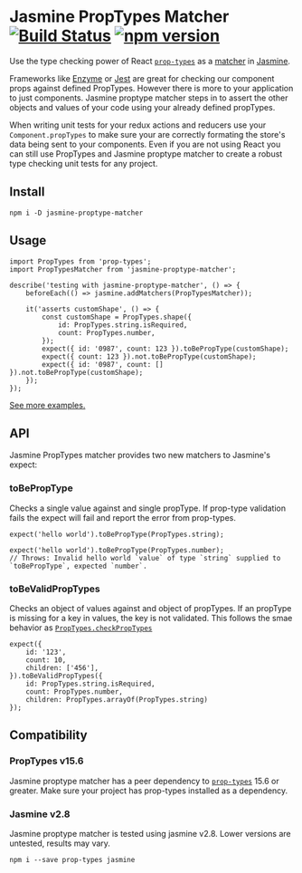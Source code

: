 # Jasmine PropTypes Matcher [![Build Status](https://travis-ci.org/craigmr/jasmine-proptype-matcher.svg?branch=master)](https://travis-ci.org/craigmr/jasmine-proptype-matcher) [![npm version](https://badge.fury.io/js/jasmine-proptype-matcher.svg)](https://badge.fury.io/js/jasmine-proptype-matcher)

Use the type checking power of React [`prop-types`](https://github.com/facebook/prop-types) as a [matcher](https://jasmine.github.io/2.0/introduction.html#section-Matchers) in [Jasmine](https://jasmine.github.io/2.0/).

Frameworks like [Enzyme](https://github.com/airbnb/enzyme) or [Jest](https://github.com/facebook/jest) are great for checking our component props against defined PropTypes. However there is more to your application to just components. Jasmine proptype matcher steps in to assert the other objects and values of your code using your already defined propTypes.

When writing unit tests for your redux actions and reducers use your `Component.propTypes` to make sure your are correctly formating the store's data being sent to your components. Even if you are not using React you can still use PropTypes and Jasmine proptype matcher to create a robust type checking unit tests for any project.

## Install

```
npm i -D jasmine-proptype-matcher
```
## Usage

```
import PropTypes from 'prop-types';
import PropTypesMatcher from 'jasmine-proptype-matcher';

describe('testing with jasmine-proptype-matcher', () => {
    beforeEach(() => jasmine.addMatchers(PropTypesMatcher));

    it('asserts customShape', () => {
        const customShape = PropTypes.shape({
            id: PropTypes.string.isRequired,
            count: PropTypes.number,
        });
        expect({ id: '0987', count: 123 }).toBePropType(customShape);
        expect({ count: 123 }).not.toBePropType(customShape);
        expect({ id: '0987', count: [] }).not.toBePropType(customShape);
    });
});
```
[See more examples.](https://github.com/craigmr/jasmine-proptype-matcher/blob/master/test/examples.js)

## API

Jasmine PropTypes matcher provides two new matchers to Jasmine's expect:

### toBePropType

Checks a single value against and single propType. If prop-type validation fails the expect will fail and report the error from prop-types.
```
expect('hello world').toBePropType(PropTypes.string);
```

```
expect('hello world').toBePropType(PropTypes.number);
// Throws: Invalid hello world `value` of type `string` supplied to `toBePropType`, expected `number`.
```

### toBeValidPropTypes

Checks an object of values against and object of propTypes. If an propType is missing for a key in values, the key is not validated. This follows the smae behavior as [`PropTypes.checkPropTypes`](https://github.com/facebook/prop-types/blob/master/README.md#proptypescheckproptypes)
```
expect({
    id: '123',
    count: 10,
    children: ['456'],
}).toBeValidPropTypes({
    id: PropTypes.string.isRequired,
    count: PropTypes.number,
    children: PropTypes.arrayOf(PropTypes.string)
});
```

## Compatibility

### PropTypes v15.6

Jasmine proptype matcher has a peer dependency to [`prop-types`](https://github.com/facebook/prop-types/blob/master/README.md#proptypescheckproptypes) 15.6 or greater. Make sure your project has prop-types installed as a dependency.

### Jasmine v2.8

Jasmine proptype matcher is tested using jasmine v2.8. Lower versions are untested, results may vary.

```
npm i --save prop-types jasmine
```
